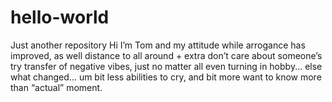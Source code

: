 # hello-world
Just another repository 
Hi I’m Tom and my attitude while arrogance has improved, as well distance to all around + extra don’t care about someone’s try transfer of negative vibes, just no matter all even turning in hobby... else what changed... um bit less abilities to cry, and bit more want to know more than “actual” moment. 
